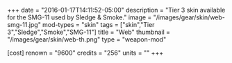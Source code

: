 +++
date = "2016-01-17T14:11:52-05:00"
description = "Tier 3 skin available for the SMG-11 used by Sledge & Smoke."
image = "/images/gear/skin/web-smg-11.jpg"
mod-types = "skin"
tags = ["skin","Tier 3","Sledge","Smoke","SMG-11"]
title = "Web"
thumbnail = "/images/gear/skin/web-th.png"
type = "weapon-mod"

[cost]
  renown = "9600"
  credits = "256"
  units = ""
+++
